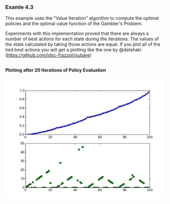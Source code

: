 ### Examle 4.3

This example uses the "Value Iteration" algorithm to compute the optimal policies and the optimal value function of the Gambler's Problem.

Experiments with this implementation proved that there are always a number of best actions for each state during the iterations. The values of the state calculated by taking those actions are equal. If you plot all of the tied best actions you will get a plotting like the one by @datahaki (https://github.com/idsc-frazzoli/subare)
## 
#### Plotting after 20 Iterations of Policy Evaluation
![Alt text](../pictures/GamblersProblem.png)
